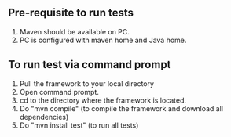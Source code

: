 Pre-requisite to run tests
-----------------------------------
1. Maven should be available on PC.
2. PC is configured with maven home and Java home.

To run test via command prompt
-----------------------------------
1. Pull the framework to your local directory
2. Open command prompt.
3. cd to the directory where the framework is located.
4. Do "mvn compile" (to compile the framework and download all dependencies)
5. Do "mvn install test" (to run all tests)
